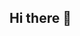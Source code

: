 ## Hi there 👋

<!--
**JaySantos13/JaySantos13** is a ✨ _special_ ✨ repository because its `README.md` (this file) appears on your GitHub profile.

Here are some ideas to get you started:

- 🔭 I’m currently working on ... 
- 🌱 I’m currently learning Java and Python
- 👯 I’m looking to collaborate on ...
- 🤔 I’m looking for help with coding in python
- 💬 Ask me about ...
- 📫 How to reach me: ...
- 😄 Pronouns: ...
- ⚡ Fun fact: ...
-->
